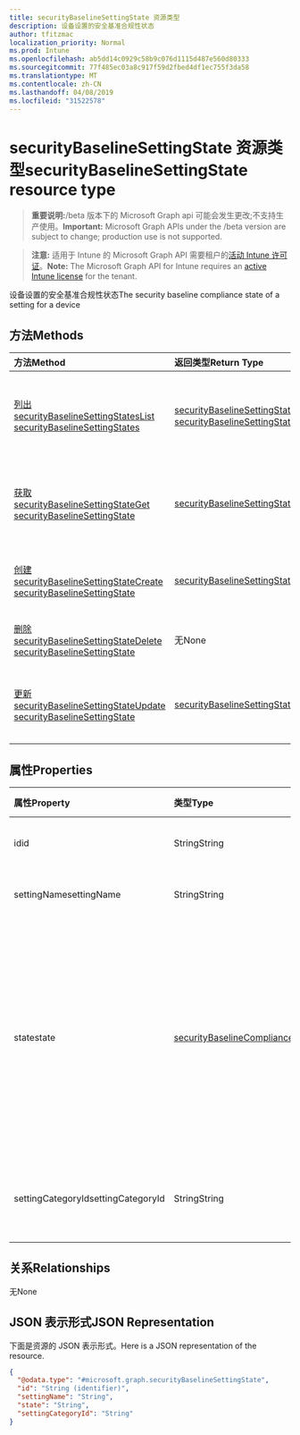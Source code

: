```yaml
---
title: securityBaselineSettingState 资源类型
description: 设备设置的安全基准合规性状态
author: tfitzmac
localization_priority: Normal
ms.prod: Intune
ms.openlocfilehash: ab5dd14c0929c58b9c076d1115d487e560d80333
ms.sourcegitcommit: 77f485ec03a8c917f59d2fbed4df1ec755f3da58
ms.translationtype: MT
ms.contentlocale: zh-CN
ms.lasthandoff: 04/08/2019
ms.locfileid: "31522578"
---
```

# <a name="securitybaselinesettingstate-resource-type"></a><span data-ttu-id="b427b-103">securityBaselineSettingState 资源类型</span><span class="sxs-lookup"><span data-stu-id="b427b-103">securityBaselineSettingState resource type</span></span>

> <span data-ttu-id="b427b-104">**重要说明:**/beta 版本下的 Microsoft Graph api 可能会发生更改;不支持生产使用。</span><span class="sxs-lookup"><span data-stu-id="b427b-104">**Important:** Microsoft Graph APIs under the /beta version are subject to change; production use is not supported.</span></span>

> <span data-ttu-id="b427b-105">**注意:** 适用于 Intune 的 Microsoft Graph API 需要租户的[活动 Intune 许可证](https://go.microsoft.com/fwlink/?linkid=839381)。</span><span class="sxs-lookup"><span data-stu-id="b427b-105">**Note:** The Microsoft Graph API for Intune requires an [active Intune license](https://go.microsoft.com/fwlink/?linkid=839381) for the tenant.</span></span>

<span data-ttu-id="b427b-106">设备设置的安全基准合规性状态</span><span class="sxs-lookup"><span data-stu-id="b427b-106">The security baseline compliance state of a setting for a device</span></span>

## <a name="methods"></a><span data-ttu-id="b427b-107">方法</span><span class="sxs-lookup"><span data-stu-id="b427b-107">Methods</span></span>
|<span data-ttu-id="b427b-108">方法</span><span class="sxs-lookup"><span data-stu-id="b427b-108">Method</span></span>|<span data-ttu-id="b427b-109">返回类型</span><span class="sxs-lookup"><span data-stu-id="b427b-109">Return Type</span></span>|<span data-ttu-id="b427b-110">说明</span><span class="sxs-lookup"><span data-stu-id="b427b-110">Description</span></span>|
|:---|:---|:---|
|[<span data-ttu-id="b427b-111">列出 securityBaselineSettingStates</span><span class="sxs-lookup"><span data-stu-id="b427b-111">List securityBaselineSettingStates</span></span>](../api/intune-deviceintent-securitybaselinesettingstate-list.md)|<span data-ttu-id="b427b-112">[securityBaselineSettingState](../resources/intune-deviceintent-securitybaselinesettingstate.md)集合</span><span class="sxs-lookup"><span data-stu-id="b427b-112">[securityBaselineSettingState](../resources/intune-deviceintent-securitybaselinesettingstate.md) collection</span></span>|<span data-ttu-id="b427b-113">列出[securityBaselineSettingState](../resources/intune-deviceintent-securitybaselinesettingstate.md)对象的属性和关系。</span><span class="sxs-lookup"><span data-stu-id="b427b-113">List properties and relationships of the [securityBaselineSettingState](../resources/intune-deviceintent-securitybaselinesettingstate.md) objects.</span></span>|
|[<span data-ttu-id="b427b-114">获取 securityBaselineSettingState</span><span class="sxs-lookup"><span data-stu-id="b427b-114">Get securityBaselineSettingState</span></span>](../api/intune-deviceintent-securitybaselinesettingstate-get.md)|[<span data-ttu-id="b427b-115">securityBaselineSettingState</span><span class="sxs-lookup"><span data-stu-id="b427b-115">securityBaselineSettingState</span></span>](../resources/intune-deviceintent-securitybaselinesettingstate.md)|<span data-ttu-id="b427b-116">读取[securityBaselineSettingState](../resources/intune-deviceintent-securitybaselinesettingstate.md)对象的属性和关系。</span><span class="sxs-lookup"><span data-stu-id="b427b-116">Read properties and relationships of the [securityBaselineSettingState](../resources/intune-deviceintent-securitybaselinesettingstate.md) object.</span></span>|
|[<span data-ttu-id="b427b-117">创建 securityBaselineSettingState</span><span class="sxs-lookup"><span data-stu-id="b427b-117">Create securityBaselineSettingState</span></span>](../api/intune-deviceintent-securitybaselinesettingstate-create.md)|[<span data-ttu-id="b427b-118">securityBaselineSettingState</span><span class="sxs-lookup"><span data-stu-id="b427b-118">securityBaselineSettingState</span></span>](../resources/intune-deviceintent-securitybaselinesettingstate.md)|<span data-ttu-id="b427b-119">创建新的[securityBaselineSettingState](../resources/intune-deviceintent-securitybaselinesettingstate.md)对象。</span><span class="sxs-lookup"><span data-stu-id="b427b-119">Create a new [securityBaselineSettingState](../resources/intune-deviceintent-securitybaselinesettingstate.md) object.</span></span>|
|[<span data-ttu-id="b427b-120">删除 securityBaselineSettingState</span><span class="sxs-lookup"><span data-stu-id="b427b-120">Delete securityBaselineSettingState</span></span>](../api/intune-deviceintent-securitybaselinesettingstate-delete.md)|<span data-ttu-id="b427b-121">无</span><span class="sxs-lookup"><span data-stu-id="b427b-121">None</span></span>|<span data-ttu-id="b427b-122">删除[securityBaselineSettingState](../resources/intune-deviceintent-securitybaselinesettingstate.md)。</span><span class="sxs-lookup"><span data-stu-id="b427b-122">Deletes a [securityBaselineSettingState](../resources/intune-deviceintent-securitybaselinesettingstate.md).</span></span>|
|[<span data-ttu-id="b427b-123">更新 securityBaselineSettingState</span><span class="sxs-lookup"><span data-stu-id="b427b-123">Update securityBaselineSettingState</span></span>](../api/intune-deviceintent-securitybaselinesettingstate-update.md)|[<span data-ttu-id="b427b-124">securityBaselineSettingState</span><span class="sxs-lookup"><span data-stu-id="b427b-124">securityBaselineSettingState</span></span>](../resources/intune-deviceintent-securitybaselinesettingstate.md)|<span data-ttu-id="b427b-125">更新[securityBaselineSettingState](../resources/intune-deviceintent-securitybaselinesettingstate.md)对象的属性。</span><span class="sxs-lookup"><span data-stu-id="b427b-125">Update the properties of a [securityBaselineSettingState](../resources/intune-deviceintent-securitybaselinesettingstate.md) object.</span></span>|

## <a name="properties"></a><span data-ttu-id="b427b-126">属性</span><span class="sxs-lookup"><span data-stu-id="b427b-126">Properties</span></span>
|<span data-ttu-id="b427b-127">属性</span><span class="sxs-lookup"><span data-stu-id="b427b-127">Property</span></span>|<span data-ttu-id="b427b-128">类型</span><span class="sxs-lookup"><span data-stu-id="b427b-128">Type</span></span>|<span data-ttu-id="b427b-129">说明</span><span class="sxs-lookup"><span data-stu-id="b427b-129">Description</span></span>|
|:---|:---|:---|
|<span data-ttu-id="b427b-130">id</span><span class="sxs-lookup"><span data-stu-id="b427b-130">id</span></span>|<span data-ttu-id="b427b-131">String</span><span class="sxs-lookup"><span data-stu-id="b427b-131">String</span></span>|<span data-ttu-id="b427b-132">实体的唯一标识符</span><span class="sxs-lookup"><span data-stu-id="b427b-132">Unique identifier of the entity</span></span>|
|<span data-ttu-id="b427b-133">settingName</span><span class="sxs-lookup"><span data-stu-id="b427b-133">settingName</span></span>|<span data-ttu-id="b427b-134">String</span><span class="sxs-lookup"><span data-stu-id="b427b-134">String</span></span>|<span data-ttu-id="b427b-135">报告的设置名称</span><span class="sxs-lookup"><span data-stu-id="b427b-135">The setting name that is being reported</span></span>|
|<span data-ttu-id="b427b-136">state</span><span class="sxs-lookup"><span data-stu-id="b427b-136">state</span></span>|[<span data-ttu-id="b427b-137">securityBaselineComplianceState</span><span class="sxs-lookup"><span data-stu-id="b427b-137">securityBaselineComplianceState</span></span>](../resources/intune-deviceintent-securitybaselinecompliancestate.md)|<span data-ttu-id="b427b-138">安全基准设置的符合性状态。</span><span class="sxs-lookup"><span data-stu-id="b427b-138">The compliance state of the security baseline setting.</span></span> <span data-ttu-id="b427b-139">可取值为：`unknown`、`secure`、`notApplicable`、`notSecure`、`error`、`conflict`。</span><span class="sxs-lookup"><span data-stu-id="b427b-139">Possible values are: `unknown`, `secure`, `notApplicable`, `notSecure`, `error`, `conflict`.</span></span>|
|<span data-ttu-id="b427b-140">settingCategoryId</span><span class="sxs-lookup"><span data-stu-id="b427b-140">settingCategoryId</span></span>|<span data-ttu-id="b427b-141">String</span><span class="sxs-lookup"><span data-stu-id="b427b-141">String</span></span>|<span data-ttu-id="b427b-142">此设置所属的设置类别 id</span><span class="sxs-lookup"><span data-stu-id="b427b-142">The setting category id which this setting belongs to</span></span>|

## <a name="relationships"></a><span data-ttu-id="b427b-143">关系</span><span class="sxs-lookup"><span data-stu-id="b427b-143">Relationships</span></span>
<span data-ttu-id="b427b-144">无</span><span class="sxs-lookup"><span data-stu-id="b427b-144">None</span></span>

## <a name="json-representation"></a><span data-ttu-id="b427b-145">JSON 表示形式</span><span class="sxs-lookup"><span data-stu-id="b427b-145">JSON Representation</span></span>
<span data-ttu-id="b427b-146">下面是资源的 JSON 表示形式。</span><span class="sxs-lookup"><span data-stu-id="b427b-146">Here is a JSON representation of the resource.</span></span>
<!-- {
  "blockType": "resource",
  "keyProperty": "id",
  "@odata.type": "microsoft.graph.securityBaselineSettingState"
}
-->
``` json
{
  "@odata.type": "#microsoft.graph.securityBaselineSettingState",
  "id": "String (identifier)",
  "settingName": "String",
  "state": "String",
  "settingCategoryId": "String"
}
```



